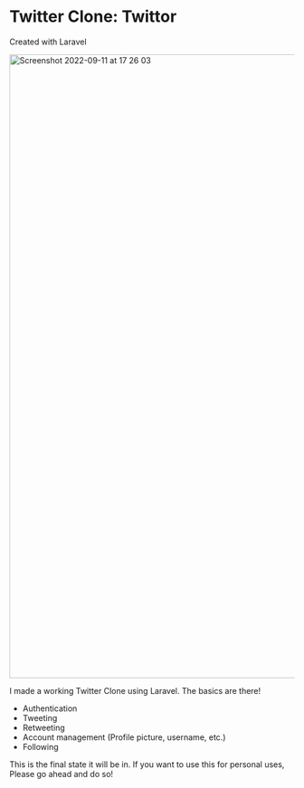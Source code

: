 # Twitter Clone: Twittor
Created with Laravel

<img width="1103" alt="Screenshot 2022-09-11 at 17 26 03" src="https://user-images.githubusercontent.com/55235748/189535725-5f3c4bca-074b-4497-865e-7586dbc7a942.png">

I made a working Twitter Clone using Laravel. The basics are there!
- Authentication
- Tweeting
- Retweeting
- Account management (Profile picture, username, etc.)
- Following

This is the final state it will be in. If you want to use this for personal uses, Please go ahead and do so!
